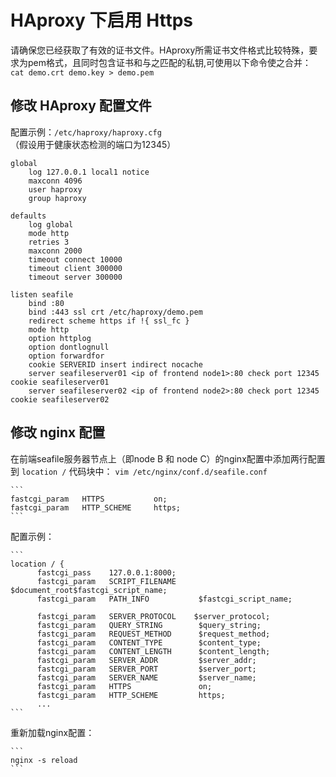 # HAproxy 下启用 Https

请确保您已经获取了有效的证书文件。HAproxy所需证书文件格式比较特殊，要求为pem格式，且同时包含证书和与之匹配的私钥,可使用以下命令使之合并：
	```
	cat demo.crt demo.key > demo.pem
	```

## 修改 HAproxy 配置文件

配置示例：`/etc/haproxy/haproxy.cfg`
（假设用于健康状态检测的端口为12345）

```
global
    log 127.0.0.1 local1 notice
    maxconn 4096
    user haproxy
    group haproxy

defaults
    log global
    mode http
    retries 3
    maxconn 2000
    timeout connect 10000
    timeout client 300000
    timeout server 300000

listen seafile
	bind :80
	bind :443 ssl crt /etc/haproxy/demo.pem
	redirect scheme https if !{ ssl_fc }
    mode http
    option httplog
    option dontlognull
    option forwardfor
    cookie SERVERID insert indirect nocache
    server seafileserver01 <ip of frontend node1>:80 check port 12345 cookie seafileserver01
    server seafileserver02 <ip of frontend node2>:80 check port 12345 cookie seafileserver02
```

## 修改 nginx 配置
在前端seafile服务器节点上（即node B 和 node C）的nginx配置中添加两行配置到 `location /` 代码块中： `vim /etc/nginx/conf.d/seafile.conf`

	```
	fastcgi_param	HTTPS			on;
	fastcgi_param	HTTP_SCHEME		https;
	```

配置示例：
	
	```
	location / {
          fastcgi_pass    127.0.0.1:8000;
          fastcgi_param   SCRIPT_FILENAME     $document_root$fastcgi_script_name;
          fastcgi_param   PATH_INFO           $fastcgi_script_name;

          fastcgi_param   SERVER_PROTOCOL    $server_protocol;
          fastcgi_param   QUERY_STRING        $query_string;
          fastcgi_param   REQUEST_METHOD      $request_method;
          fastcgi_param   CONTENT_TYPE        $content_type;
          fastcgi_param   CONTENT_LENGTH      $content_length;
          fastcgi_param   SERVER_ADDR         $server_addr;
          fastcgi_param   SERVER_PORT         $server_port;
          fastcgi_param   SERVER_NAME         $server_name;
          fastcgi_param   HTTPS               on;
          fastcgi_param   HTTP_SCHEME         https;
          ...
    ```

重新加载nginx配置：
	
	```
	nginx -s reload
	```
